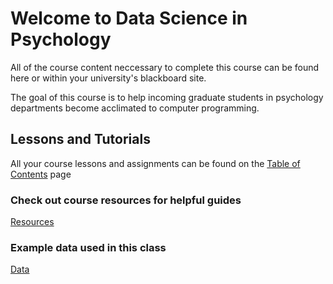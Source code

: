 # Welcome to Data Science in Psychology

All of the course content neccessary to complete this course can be found here or within your university's blackboard site.




The goal of this course is to help incoming graduate students in psychology departments become acclimated to computer programming. 

## Lessons and Tutorials

All your course lessons and assignments can be found on the [Table of Contents](toc.md) page


### Check out course resources for helpful guides
[Resources](resources.md)

### Example data used in this class
[Data](data.md)

